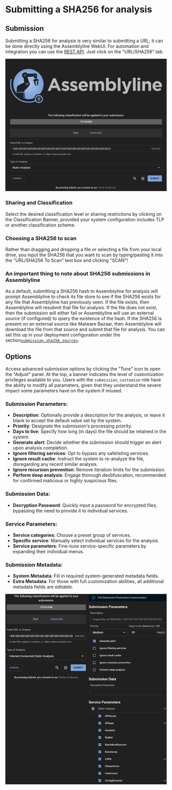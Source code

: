 # Submitting a SHA256 for analysis

## Submission
Submitting a SHA256 for analysis is very similar to submitting a URL; it can be done directly using the Assemblyline WebUI. For automation and integration you can use the [REST API](../../integration/python/#submit-a-file-url-or-sha256-for-analysis). Just click on the "URL/SHA256" tab.

![URL/SHA256 submission](./images/submit_hash.png)

### Sharing and Classification
Select the desired classification level or sharing restrictions by clicking on the Classification Banner, provided your system configuration includes TLP or another classification scheme.

### Choosing a SHA256 to scan
Rather than dragging and dropping a file or selecting a file from your local drive, you input the SHA256 that you want to scan by typing/pasting it into the "URL/SHA256 To Scan" text box and clicking "SCAN"!

### An important thing to note about SHA256 submissions in Assemblyline
As a default, submitting a SHA256 hash to Assemblyline for analysis will prompt Assemblyline to check its file store to see if the SHA256 exists for any file that Assemblyline has previously seen. If the file exists, then Assemblyline will resubmit that file for analysis. If the file does not exist, then the submission will either fail or Assemblyline will use an external source (if configured) to query the existence of the hash. If the SHA256 is present on an external source like Malware Bazaar, then Assemblyline will download the file from that source and submit that file for analysis. You can set this up in your deployment configuration under the section[`submission.sha256_sources`](../../odm/models/config/#sha256source).

## Options

Access advanced submission options by clicking the "Tune" icon to open the "Adjust" panel. At the top, a banner indicates the level of customization privileges available to you. Users with the `submission_customize` role have the ability to modify all parameters, given that they understand the severe impact some parameters have on the system if miused.

### Submission Parameters:

- **Description**: Optionally provide a description for the analysis, or leave it blank to accept the default value set by the system.
- **Priority**: Designate the submission's processing priority.
- **Days to live**: Specify how long (in days) the file should be retained in the system.
- **Generate alert**: Decide whether the submission should trigger an alert upon analysis completion.
- **Ignore filtering services**: Opt to bypass any safelisting services.
- **Ignore result cache**: Instruct the system to re-analyze the file, disregarding any recent similar analysis.
- **Ignore recursion prevention**: Remove iteration limits for the submission.
- **Perform deep analysis**: Engage thorough deobfuscation, recommended for confirmed malicious or highly suspicious files.

### Submission Data:

- **Decryption Password**: Quickly input a password for encrypted files, bypassing the need to provide it to individual services.

### Service Parameters:

- **Service categories**: Choose a preset group of services.
- **Specific service**: Manually select individual services for the analysis.
- **Service parameters**: Fine-tune service-specific parameters by expanding their individual menus.

### Submission Metadata:

- **System Metadata**: Fill in required system-generated metadata fields.
- **Extra Metadata**: For those with full customization abilities, all additional metadata fields are editable.

![Submit options](./images/hash_submit_options.png)
